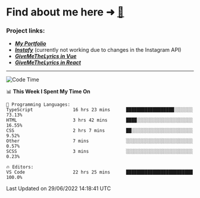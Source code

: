 # Find about me here ➜ [🧑](https://pauabella.dev)

### Project links:
- ***[My Portfolio](https://pauabella.dev)***
- ***[Instafy](https://instafy.me)*** (currently not working due to changes in the Instagram API)
- ***[GiveMeTheLyrics in Vue](https://lyrics.pauabella.dev)***
- ***[GiveMeTheLyrics in React](https://pauabella.dev/GiveMeTheLyrics)***

---
<!--START_SECTION:waka-->
![Code Time](http://img.shields.io/badge/Code%20Time-1%2C214%20hrs%2056%20mins-blue)

📊 **This Week I Spent My Time On** 

```text
💬 Programming Languages: 
TypeScript               16 hrs 23 mins      ██████████████████░░░░░░░   73.13% 
HTML                     3 hrs 42 mins       ████░░░░░░░░░░░░░░░░░░░░░   16.55% 
CSS                      2 hrs 7 mins        ██░░░░░░░░░░░░░░░░░░░░░░░   9.52% 
Other                    7 mins              ░░░░░░░░░░░░░░░░░░░░░░░░░   0.57% 
SCSS                     3 mins              ░░░░░░░░░░░░░░░░░░░░░░░░░   0.23%

🔥 Editors: 
VS Code                  22 hrs 25 mins      █████████████████████████   100.0%

```


 Last Updated on 29/06/2022 14:18:41 UTC
<!--END_SECTION:waka-->
